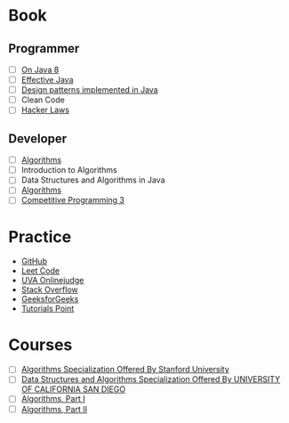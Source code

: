 # Book

## Programmer

- [ ] [On Java 8](https://lingcoder.github.io/OnJava8/)
- [ ] [Effective Java](https://sjsdfg.github.io/effective-java-3rd-chinese/)
- [ ] [Design patterns implemented in Java](https://github.com/iluwatar/java-design-patterns)
- [ ] Clean Code
- [ ] [Hacker Laws](https://github.com/dwmkerr/hacker-laws)

## Developer

- [ ] [Algorithms](https://algs4.cs.princeton.edu/home/)
- [ ] Introduction to Algorithms
- [ ] Data Structures and Algorithms in Java
- [ ] [Algorithms](http://jeffe.cs.illinois.edu/teaching/algorithms/)
- [ ] [Competitive Programming 3](doc/Competitive-Programming-3.pdf)

# Practice

* [GitHub](https://github.com/)
* [Leet Code](https://leetcode.com/)
* [UVA Onlinejudge](https://uva.onlinejudge.org/)
* [Stack Overflow](https://stackoverflow.com/)
* [GeeksforGeeks](https://www.geeksforgeeks.org/)
* [Tutorials Point](http://www.tutorialspoint.com/)

# Courses

- [ ] [Algorithms Specialization Offered By Stanford University](https://www.coursera.org/specializations/algorithms)
- [ ] [Data Structures and Algorithms Specialization Offered By UNIVERSITY OF CALIFORNIA SAN DIEGO](https://www.coursera.org/specializations/data-structures-algorithms)
- [ ] [Algorithms, Part I](https://www.coursera.org/learn/algorithms-part1)
- [ ] [Algorithms, Part II](https://www.coursera.org/learn/algorithms-part2)